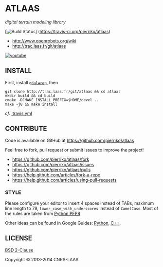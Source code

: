 ATLAAS
======

*digital terrain modeling library*

[![Build Status](https://travis-ci.org/pierriko/atlaas.png?branch=master)]
(https://travis-ci.org/pierriko/atlaas)

* http://www.openrobots.org/wiki
* http://trac.laas.fr/git/atlaas

[![youtube](https://i2.ytimg.com/vi/k1-6gbYnmMU/sddefault.jpg "youtube")](http://youtube.com/embed/k1-6gbYnmMU?rel=0)


INSTALL
-------

First, install [`gdalwrap`](https://github.com/pierriko/gdalwrap#install), then

    git clone http://trac.laas.fr/git/atlaas && cd atlaas
    mkdir build && cd build
    cmake -DCMAKE_INSTALL_PREFIX=$HOME/devel ..
    make -j8 && make install

*cf.* [.travis.yml](.travis.yml)


CONTRIBUTE
----------

Code is available on GitHub at https://github.com/pierriko/atlaas

Feel free to fork, pull request or submit issues to improve the project!

* https://github.com/pierriko/atlaas/fork
* https://github.com/pierriko/atlaas/issues
* https://github.com/pierriko/atlaas/pulls
* https://help.github.com/articles/fork-a-repo
* https://help.github.com/articles/using-pull-requests

### STYLE

Please configure your editor to insert 4 spaces instead of TABs, maximum line
length to 79, `lower_case_with_underscores` instead of `CamelCase`. Most of the
rules are taken from [Python PEP8](http://www.python.org/dev/peps/pep-0008/)

Other ideas can be found in Google Guides:
[Python](http://google-styleguide.googlecode.com/svn/trunk/pyguide.html),
[C++](http://google-styleguide.googlecode.com/svn/trunk/cppguide.xml).


LICENSE
-------

[BSD 2-Clause](http://opensource.org/licenses/BSD-2-Clause)

Copyright © 2013-2014 CNRS-LAAS
